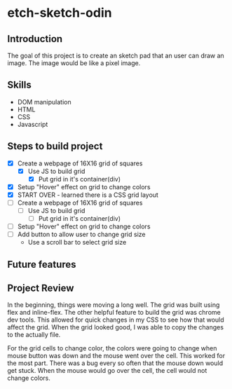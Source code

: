 # etch-sketch-odin

## Introduction

The goal of this project is to create an sketch pad that an user can draw
an image. The image would be like a pixel image. 


## Skills

- DOM manipulation
- HTML
- CSS
- Javascript

## Steps to build project

- [X] Create a webpage of 16X16 grid of squares
  - [X] Use JS to build grid
    - [X] Put grid in it's container(div)
- [X] Setup "Hover" effect on grid to change colors
- [X] START OVER - learned there is a CSS grid layout
- [ ] Create a webpage of 16X16 grid of squares
  - [ ] Use JS to build grid
    - [ ] Put grid in it's container(div)
- [ ] Setup "Hover" effect on grid to change colors
- [ ] Add button to allow user to  change grid size
    - Use a scroll bar to select grid size

## Future features

## Project Review

In the beginning, things were moving a long well. The grid was built using
 flex and inline-flex. The other helpful feature to build the grid was chrome 
 dev tools. This allowed for quick changes in my CSS to see how that would affect
 the grid. When the grid looked good, I was able to copy the changes to the actually
 file. 

For the grid cells to change color, the colors were going to change when
 mouse button was down and the mouse went over the cell. This worked for the most 
 part. There was a bug every so often that the mouse down would get stuck. When
 the mouse would go over the cell, the cell would not change colors. 